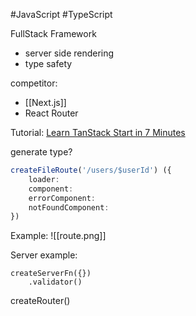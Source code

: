 #JavaScript #TypeScript 

FullStack Framework
- server side rendering
- type safety

competitor:
- [[Next.js]] 
- React Router


Tutorial: 
[Learn TanStack Start in 7 Minutes](https://www.youtube.com/watch?v=WG7x4kG9pFI)

generate type?

``` ts
createFileRoute('/users/$userId') ({
	loader:
	component:
	errorComponent:
	notFoundComponent:	
})
```

Example:
![[route.png]]

Server example:
``` tsx
createServerFn({})
	.validator()
```


createRouter()